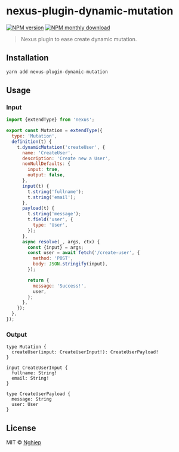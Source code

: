 # nexus-plugin-dynamic-mutation

[![NPM version](https://img.shields.io/npm/v/nexus-plugin-dynamic-mutation.svg)](https://www.npmjs.com/package/nexus-plugin-dynamic-mutation)
[![NPM monthly download](https://img.shields.io/npm/dm/nexus-plugin-dynamic-mutation.svg)](https://www.npmjs.com/package/nexus-plugin-dynamic-mutation)

> Nexus plugin to ease create dynamic mutation.

## Installation

```bash
yarn add nexus-plugin-dynamic-mutation
```

## Usage

### Input

```js
import {extendType} from 'nexus';

export const Mutation = extendType({
  type: 'Mutation',
  definition(t) {
    t.dynamicMutation('createUser', {
      name: 'CreateUser',
      description: 'Create new a User',
      nonNullDefaults: {
        input: true,
        output: false,
      },
      input(t) {
        t.string('fullname');
        t.string('email');
      },
      payload(t) {
        t.string('message');
        t.field('user', {
          type: 'User',
        });
      },
      async resolve(_, args, ctx) {
        const {input} = args;
        const user = await fetch('/create-user', {
          method: 'POST',
          body: JSON.stringify(input),
        });

        return {
          message: 'Success!',
          user,
        };
      },
    });
  },
});
```

### Output

```gql
type Mutation {
  createUser(input: CreateUserInput!): CreateUserPayload!
}

input CreateUserInput {
  fullname: String!
  email: String!
}

type CreateUserPayload {
  message: String
  user: User
}
```

## License

MIT © [Nghiep](mailto:me@nghiepit.dev)
